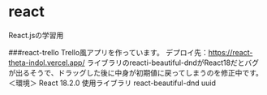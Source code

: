 # react
React.jsの学習用

###react-trello
Trello風アプリを作っています。
デプロイ先：https://react-theta-indol.vercel.app/
ライブラリのreacti-beautiful-dndがReact18だとバグが出るそうで、ドラッグした後に中身が初期値に戻ってしまうのを修正中です。
＜環境＞
React 18.2.0
使用ライブラリ
react-beautiful-dnd
uuid
